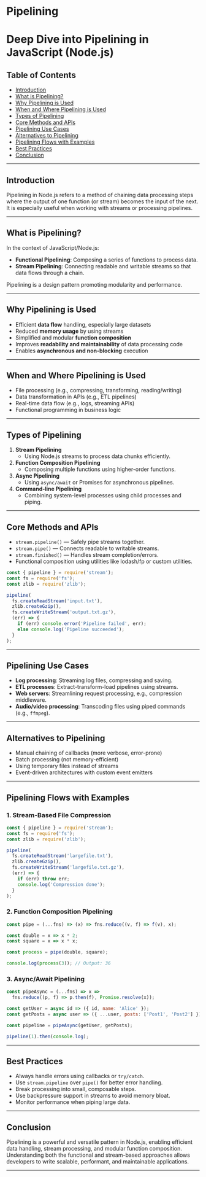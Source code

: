 # Pipelining
# Deep Dive into Pipelining in JavaScript (Node.js)

## Table of Contents
- [Introduction](#introduction)
- [What is Pipelining?](#what-is-pipelining)
- [Why Pipelining is Used](#why-pipelining-is-used)
- [When and Where Pipelining is Used](#when-and-where-pipelining-is-used)
- [Types of Pipelining](#types-of-pipelining)
- [Core Methods and APIs](#core-methods-and-apis)
- [Pipelining Use Cases](#pipelining-use-cases)
- [Alternatives to Pipelining](#alternatives-to-pipelining)
- [Pipelining Flows with Examples](#pipelining-flows-with-examples)
- [Best Practices](#best-practices)
- [Conclusion](#conclusion)

---

## Introduction
Pipelining in Node.js refers to a method of chaining data processing steps where the output of one function (or stream) becomes the input of the next. It is especially useful when working with streams or processing pipelines.

---

## What is Pipelining?
In the context of JavaScript/Node.js:
- **Functional Pipelining**: Composing a series of functions to process data.
- **Stream Pipelining**: Connecting readable and writable streams so that data flows through a chain.

Pipelining is a design pattern promoting modularity and performance.

---

## Why Pipelining is Used
- Efficient **data flow** handling, especially large datasets
- Reduced **memory usage** by using streams
- Simplified and modular **function composition**
- Improves **readability and maintainability** of data processing code
- Enables **asynchronous and non-blocking** execution

---

## When and Where Pipelining is Used
- File processing (e.g., compressing, transforming, reading/writing)
- Data transformation in APIs (e.g., ETL pipelines)
- Real-time data flow (e.g., logs, streaming APIs)
- Functional programming in business logic

---

## Types of Pipelining
1. **Stream Pipelining**
   - Using Node.js streams to process data chunks efficiently.
2. **Function Composition Pipelining**
   - Composing multiple functions using higher-order functions.
3. **Async Pipelining**
   - Using `async/await` or Promises for asynchronous pipelines.
4. **Command-line Pipelining**
   - Combining system-level processes using child processes and piping.

---

## Core Methods and APIs
- `stream.pipeline()` — Safely pipe streams together.
- `stream.pipe()` — Connects readable to writable streams.
- `stream.finished()` — Handles stream completion/errors.
- Functional composition using utilities like lodash/fp or custom utilities.

```js
const { pipeline } = require('stream');
const fs = require('fs');
const zlib = require('zlib');

pipeline(
  fs.createReadStream('input.txt'),
  zlib.createGzip(),
  fs.createWriteStream('output.txt.gz'),
  (err) => {
    if (err) console.error('Pipeline failed', err);
    else console.log('Pipeline succeeded');
  }
);
```

---

## Pipelining Use Cases
- **Log processing**: Streaming log files, compressing and saving.
- **ETL processes**: Extract-transform-load pipelines using streams.
- **Web servers**: Streamlining request processing, e.g., compression middleware.
- **Audio/video processing**: Transcoding files using piped commands (e.g., `ffmpeg`).

---

## Alternatives to Pipelining
- Manual chaining of callbacks (more verbose, error-prone)
- Batch processing (not memory-efficient)
- Using temporary files instead of streams
- Event-driven architectures with custom event emitters

---

## Pipelining Flows with Examples
### 1. Stream-Based File Compression
```js
const { pipeline } = require('stream');
const fs = require('fs');
const zlib = require('zlib');

pipeline(
  fs.createReadStream('largefile.txt'),
  zlib.createGzip(),
  fs.createWriteStream('largefile.txt.gz'),
  (err) => {
    if (err) throw err;
    console.log('Compression done');
  }
);
```

### 2. Function Composition Pipelining
```js
const pipe = (...fns) => (x) => fns.reduce((v, f) => f(v), x);

const double = x => x * 2;
const square = x => x * x;

const process = pipe(double, square);

console.log(process(3)); // Output: 36
```

### 3. Async/Await Pipelining
```js
const pipeAsync = (...fns) => x =>
  fns.reduce((p, f) => p.then(f), Promise.resolve(x));

const getUser = async id => ({ id, name: 'Alice' });
const getPosts = async user => ({ ...user, posts: ['Post1', 'Post2'] });

const pipeline = pipeAsync(getUser, getPosts);

pipeline(1).then(console.log);
```

---

## Best Practices
- Always handle errors using callbacks or `try/catch`.
- Use `stream.pipeline` over `pipe()` for better error handling.
- Break processing into small, composable steps.
- Use backpressure support in streams to avoid memory bloat.
- Monitor performance when piping large data.

---

## Conclusion
Pipelining is a powerful and versatile pattern in Node.js, enabling efficient data handling, stream processing, and modular function composition. Understanding both the functional and stream-based approaches allows developers to write scalable, performant, and maintainable applications.

---

